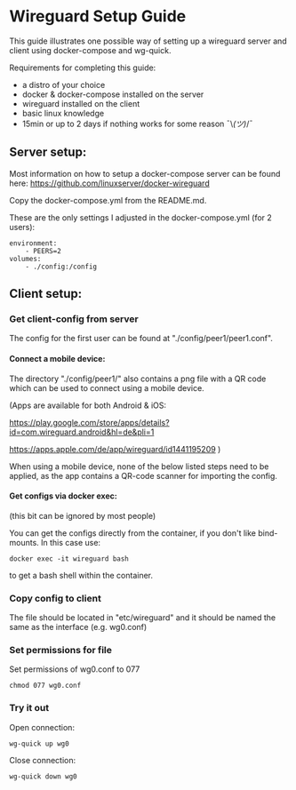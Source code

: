 # Wireguard Setup Guide

This guide illustrates one possible way of setting up a wireguard server 
and client using docker-compose and wg-quick.

Requirements for completing this guide:
 - a distro of your choice
 - docker & docker-compose installed on the server
 - wireguard installed on the client
 - basic linux knowledge
 - 15min or up to 2 days if nothing works for some reason ¯\\_(ツ)_/¯

## Server setup:

Most information on how to setup a docker-compose server can be found here:
https://github.com/linuxserver/docker-wireguard

Copy the docker-compose.yml from the README.md.

These are the only settings I adjusted in the docker-compose.yml (for 2 users):

```
environment:
    - PEERS=2
volumes:
    - ./config:/config
```

## Client setup:

### Get client-config from server
The config for the first user can be found at "./config/peer1/peer1.conf".


#### Connect a mobile device:
The directory "./config/peer1/" also contains a png file with a QR 
code which can be used to connect using a mobile device.

(Apps are available for both Android & iOS:

https://play.google.com/store/apps/details?id=com.wireguard.android&hl=de&pli=1

https://apps.apple.com/de/app/wireguard/id1441195209
)

When using a mobile device, none of the below listed steps need 
to be applied, as the app contains a QR-code scanner for 
importing the config.

#### Get configs via docker exec:
(this bit can be ignored by most people)

You can get the configs directly from the container, 
if you don't like bind-mounts.
In this case use:
``` 
docker exec -it wireguard bash
```
to get a bash shell within the container.

### Copy config to client
The file should be located in "etc/wireguard" 
and it should be named the same as the interface (e.g. wg0.conf)

### Set permissions for file
Set permissions of wg0.conf to 077
```
chmod 077 wg0.conf
```

### Try it out

Open connection:
```
wg-quick up wg0
```

Close connection:
```
wg-quick down wg0
```
